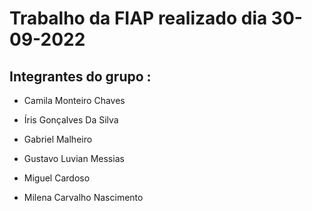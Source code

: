 # Trabalho da FIAP realizado dia 30-09-2022


## Integrantes do grupo :

- Camila Monteiro Chaves

- Íris Gonçalves Da Silva

- Gabriel Malheiro

- Gustavo Luvian Messias 

- Miguel Cardoso

- Milena Carvalho Nascimento
